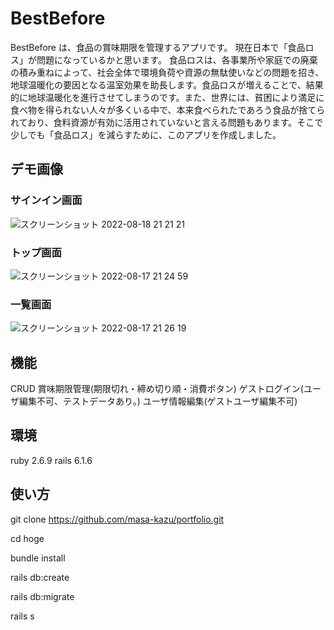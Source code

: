# BestBefore

BestBefore は、食品の賞味期限を管理するアプリです。
現在日本で「食品ロス」が問題になっているかと思います。
食品ロスは、各事業所や家庭での廃棄の積み重ねによって、社会全体で環境負荷や資源の無駄使いなどの問題を招き、地球温暖化の要因となる温室効果を助長します。食品ロスが増えることで、結果的に地球温暖化を進行させてしまうのです。また、世界には、貧困により満足に食べ物を得られない人々が多くいる中で、本来食べられたであろう食品が捨てられており、食料資源が有効に活用されていないと言える問題もあります。そこで少しでも「食品ロス」を減らすために、このアプリを作成しました。

## デモ画像

### サインイン画面

![スクリーンショット 2022-08-18 21 21 21](https://user-images.githubusercontent.com/64346500/185393640-983a8d50-ae91-4ead-839d-f617fd1b132e.png)

### トップ画面

![スクリーンショット 2022-08-17 21 24 59](https://user-images.githubusercontent.com/64346500/185120862-d7435992-f562-46bd-9ceb-9a41b9698975.png)

### 一覧画面

![スクリーンショット 2022-08-17 21 26 19](https://user-images.githubusercontent.com/64346500/185121247-6c3a55cd-ef53-4000-b9f5-a300742abe08.png)

## 機能

CRUD
賞味期限管理(期限切れ・締め切り順・消費ボタン)
ゲストログイン(ユーザ編集不可、テストデータあり。)
ユーザ情報編集(ゲストユーザ編集不可)

## 環境

ruby 2.6.9
rails 6.1.6

## 使い方

git clone https://github.com/masa-kazu/portfolio.git

cd hoge

bundle install

rails db:create

rails db:migrate

rails s
